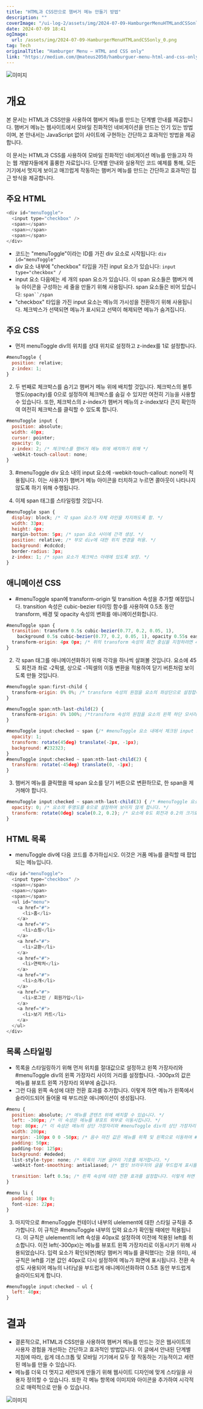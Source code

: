 ```yaml
---
title: "HTML과 CSS만으로 햄버거 메뉴 만들기 방법"
description: ""
coverImage: "/ui-log-2/assets/img/2024-07-09-HamburgerMenuHTMLandCSSonly_0.png"
date: 2024-07-09 18:41
ogImage:
  url: /assets/img/2024-07-09-HamburgerMenuHTMLandCSSonly_0.png
tag: Tech
originalTitle: "Hamburger Menu — HTML and CSS only"
link: "https://medium.com/@mateus2050/hamburguer-menu-html-and-css-only-c06364fa9bfd"
---
```


![이미지](/ui-log-2/assets/img/2024-07-09-HamburgerMenuHTMLandCSSonly_0.png)

# 개요

본 문서는 HTML과 CSS만을 사용하여 햄버거 메뉴를 만드는 단계별 안내를 제공합니다. 햄버거 메뉴는 웹사이트에서 모바일 친화적인 네비게이션을 만드는 인기 있는 방법이며, 본 안내서는 JavaScript 없이 사이트에 구현하는 간단하고 효과적인 방법을 제공합니다.

이 문서는 HTML과 CSS를 사용하여 모바일 친화적인 네비게이션 메뉴를 만들고자 하는 웹 개발자들에게 훌륭한 자료입니다. 단계별 안내와 실용적인 코드 예제를 통해, 모든 기기에서 멋지게 보이고 매끄럽게 작동하는 햄버거 메뉴를 만드는 간단하고 효과적인 접근 방식을 제공합니다.

<!-- ui-log 수평형 -->

<ins class="adsbygoogle"
  style="display:block"
  data-ad-client="ca-pub-4877378276818686"
  data-ad-slot="9743150776"
  data-ad-format="auto"
  data-full-width-responsive="true"></ins>

  <script>
  (adsbygoogle = window.adsbygoogle || []).push({});
  </script>

## 주요 HTML

```js
<div id="menuToggle">
  <input type="checkbox" />
  <span></span>
  <span></span>
  <span></span>
</div>
```

- 코드는 "menuToggle"이라는 ID를 가진 div 요소로 시작됩니다: `div id="menuToggle"`
- div 요소 내부에 "checkbox" 타입을 가진 input 요소가 있습니다: `input type="checkbox" /`
- input 요소 다음에는 세 개의 span 요소가 있습니다. 이 span 요소들은 햄버거 메뉴 아이콘을 구성하는 세 줄을 만들기 위해 사용됩니다. span 요소들은 비어 있습니다: ` span``/span `
- "checkbox" 타입을 가진 input 요소는 메뉴의 가시성을 전환하기 위해 사용됩니다. 체크박스가 선택되면 메뉴가 표시되고 선택이 해제되면 메뉴가 숨겨집니다.

## 주요 CSS

<!-- ui-log 수평형 -->

<ins class="adsbygoogle"
  style="display:block"
  data-ad-client="ca-pub-4877378276818686"
  data-ad-slot="9743150776"
  data-ad-format="auto"
  data-full-width-responsive="true"></ins>

  <script>
  (adsbygoogle = window.adsbygoogle || []).push({});
  </script>

- 먼저 menuToggle div의 위치를 상대 위치로 설정하고 z-index를 1로 설정합니다.

```js
#menuToggle {
  position: relative;
  z-index: 1;
}
```

2. 두 번째로 체크박스를 숨기고 햄버거 메뉴 위에 배치할 것입니다. 체크박스의 불투명도(opacity)를 0으로 설정하여 체크박스를 숨길 수 있지만 여전히 기능을 사용할 수 있습니다. 또한, 체크박스의 z-index가 햄버거 메뉴의 z-index보다 큰지 확인하여 여전히 체크박스를 클릭할 수 있도록 합니다.

```js
#menuToggle input {
  position: absolute;
  width: 40px;
  cursor: pointer;
  opacity: 0;
  z-index: 2; /* 체크박스를 햄버거 메뉴 위에 배치하기 위해 */
  -webkit-touch-callout: none;
}
```

<!-- ui-log 수평형 -->

<ins class="adsbygoogle"
  style="display:block"
  data-ad-client="ca-pub-4877378276818686"
  data-ad-slot="9743150776"
  data-ad-format="auto"
  data-full-width-responsive="true"></ins>

  <script>
  (adsbygoogle = window.adsbygoogle || []).push({});
  </script>

3. #menuToggle div 요소 내의 input 요소에 -webkit-touch-callout: none이 적용됩니다. 이는 사용자가 햄버거 메뉴 아이콘을 터치하고 누르면 콜아웃이 나타나지 않도록 하기 위해 수행됩니다.

4. 이제 span 태그를 스타일링할 것입니다.

```js
#menuToggle span {
  display: block; /* 각 span 요소가 자체 라인을 차지하도록 함. */
  width: 33px;
  height: 4px;
  margin-bottom: 5px; /* span 요소 사이에 간격 생성. */
  position: relative; /* 부모 div에 대한 위치 변경을 허용. */
  background: #cdcdcd;
  border-radius: 3px;
  z-index: 1; /* span 요소가 체크박스 아래에 있도록 보장. */
}
```

## 애니메이션 CSS

<!-- ui-log 수평형 -->

<ins class="adsbygoogle"
  style="display:block"
  data-ad-client="ca-pub-4877378276818686"
  data-ad-slot="9743150776"
  data-ad-format="auto"
  data-full-width-responsive="true"></ins>

  <script>
  (adsbygoogle = window.adsbygoogle || []).push({});
  </script>

- #menuToggle span에 transform-origin 및 transition 속성을 추가할 예정입니다. transition 속성은 cubic-bezier 타이밍 함수를 사용하여 0.5초 동안 transform, 배경 및 opacity 속성의 변화를 애니메이션화합니다.

```js
#menuToggle span {
  transition: transform 0.5s cubic-bezier(0.77, 0.2, 0.05, 1),
    background 0.5s cubic-bezier(0.77, 0.2, 0.05, 1), opacity 0.55s ease;
  transform-origin: 4px 0px; /* 위의 transform 속성의 회전 중심을 지정하려면 4px 0px로 설정합니다. */
}
```

2. 각 span 태그를 애니메이션화하기 위해 각각을 하나씩 살펴볼 것입니다. 요소에 45도 회전과 좌로 -2픽셀, 상으로 -1픽셀의 이동 변환을 적용하여 닫기 버튼처럼 보이도록 만들 것입니다.

```js
#menuToggle span:first-child {
  transform-origin: 0% 0%; /* transform 속성의 원점을 요소의 좌상단으로 설정합니다. */
}
```

<!-- ui-log 수평형 -->

<ins class="adsbygoogle"
  style="display:block"
  data-ad-client="ca-pub-4877378276818686"
  data-ad-slot="9743150776"
  data-ad-format="auto"
  data-full-width-responsive="true"></ins>

  <script>
  (adsbygoogle = window.adsbygoogle || []).push({});
  </script>

```js
#menuToggle span:nth-last-child(2) {
  transform-origin: 0% 100%; /*transform 속성의 원점을 요소의 왼쪽 하단 모서리로 설정합니다.*/
}
```

```js
#menuToggle input:checked ~ span {/* #menuToggle 요소 내에서 체크된 input 요소 뒤에 오는 모든 span 요소를 선택합니다. */
  opacity: 1;
  transform: rotate(45deg) translate(-2px, -1px);
  background: #232323;
}
#menuToggle input:checked ~ span:nth-last-child(2) {
  transform: rotate(-45deg) translate(0, -1px);
}
```

3. 햄버거 메뉴를 클릭했을 때 span 요소를 닫기 버튼으로 변환하므로, 한 span을 제거해야 합니다.

```js
#menuToggle input:checked ~ span:nth-last-child(3) { /* #menuToggle 요소 내에서 체크된 input 요소 뒤에 오는 마지막 세 번째 span 요소를 선택합니다. */
  opacity: 0; /* 요소의 투명도를 0으로 설정하여 보이지 않게 합니다. */
  transform: rotate(0deg) scale(0.2, 0.2); /* 요소에 0도 회전과 0.2의 크기로 변환을 적용하여 매우 작고 보이지 않게 합니다. */
}
```

<!-- ui-log 수평형 -->

<ins class="adsbygoogle"
  style="display:block"
  data-ad-client="ca-pub-4877378276818686"
  data-ad-slot="9743150776"
  data-ad-format="auto"
  data-full-width-responsive="true"></ins>

  <script>
  (adsbygoogle = window.adsbygoogle || []).push({});
  </script>

## HTML 목록

- menuToggle div에 다음 코드를 추가하십시오. 이것은 거품 메뉴를 클릭할 때 팝업되는 메뉴입니다.

```js
<div id="menuToggle">
  <input type="checkbox" />
  <span></span>
  <span></span>
  <span></span>
  <ul id="menu">
    <a href="#">
      <li>홈</li>
    </a>
    <a href="#">
      <li>쇼핑</li>
    </a>
    <a href="#">
      <li>교환</li>
    </a>
    <a href="#">
      <li>연락처</li>
    </a>
    <a href="#">
      <li>소개</li>
    </a>
    <a href="#">
      <li>로그인 / 회원가입</li>
    </a>
    <a href="#">
      <li>보기 카트</li>
    </a>
  </ul>
</div>
```

## 목록 스타일링

<!-- ui-log 수평형 -->

<ins class="adsbygoogle"
  style="display:block"
  data-ad-client="ca-pub-4877378276818686"
  data-ad-slot="9743150776"
  data-ad-format="auto"
  data-full-width-responsive="true"></ins>

  <script>
  (adsbygoogle = window.adsbygoogle || []).push({});
  </script>

- 목록을 스타일링하기 위해 먼저 위치를 절대값으로 설정하고 왼쪽 가장자리와 #menuToggle div의 왼쪽 가장자리 사이의 거리를 설정합니다. -300px의 값은 메뉴를 뷰포트 왼쪽 가장자리 외부에 숨깁니다.
- 그런 다음 왼쪽 속성에 대한 전환 효과를 추가합니다. 이렇게 하면 메뉴가 왼쪽에서 슬라이드되어 들어올 때 부드러운 애니메이션이 생성됩니다.

```js
#menu {
  position: absolute; /* 메뉴를 콘텐츠 위에 배치할 수 있습니다. */
  left: -300px; /* 이 속성은 메뉴를 뷰포트 외부로 이동시킵니다. */
  top: 80px; /* 이 속성은 메뉴의 상단 가장자리와 #menuToggle div의 상단 가장자리 사이의 거리를 설정합니다. */
  width: 200px;
  margin: -100px 0 0 -50px; /* 음수 마진 값은 메뉴를 위쪽 및 왼쪽으로 이동하여 #menuToggle div 내에서 수직 및 수평 중앙에 배치하는 데 사용됩니다. */
  padding: 50px;
  padding-top: 125px;
  background: #ededed;
  list-style-type: none; /* 목록의 기본 글머리 기호를 제거합니다. */
  -webkit-font-smoothing: antialiased; /* 웹킷 브라우저의 글꼴 부드럽게 표시를 설정합니다. */

  transition: left 0.5s; /* 왼쪽 속성에 대한 전환 효과를 설정합니다. 이렇게 하면 메뉴가 왼쪽에서 슬라이드되어 나타날 때 부드러운 애니메이션이 생성됩니다. */
}

#menu li {
  padding: 10px 0;
  font-size: 22px;
}
```

3. 마지막으로 #menuToggle 컨테이너 내부의 ulelement에 대한 스타일 규칙을 추가합니다. 이 규칙은 #menuToggle 내부의 입력 요소가 확인될 때에만 적용됩니다. 이 규칙은 ulelement의 left 속성을 40px로 설정하여 이전에 적용된 left를 취소합니다. 이전 left(-300px)는 메뉴를 뷰포트 왼쪽 가장자리로 이동시키기 위해 사용되었습니다. 입력 요소가 확인되면(해당 햄버거 메뉴를 클릭했다는 것을 의미), 새 규칙은 left를 기본 값인 40px로 다시 설정하여 메뉴가 화면에 표시됩니다. 전환 속성도 사용되어 메뉴의 나타남을 부드럽게 애니메이션화하여 0.5초 동안 부드럽게 슬라이드되게 합니다.

```js
#menuToggle input:checked ~ ul {
  left: 40px;
}
```

<!-- ui-log 수평형 -->

<ins class="adsbygoogle"
  style="display:block"
  data-ad-client="ca-pub-4877378276818686"
  data-ad-slot="9743150776"
  data-ad-format="auto"
  data-full-width-responsive="true"></ins>

  <script>
  (adsbygoogle = window.adsbygoogle || []).push({});
  </script>

# 결과

- 결론적으로, HTML과 CSS만을 사용하여 햄버거 메뉴를 만드는 것은 웹사이트의 사용자 경험을 개선하는 간단하고 효과적인 방법입니다. 이 글에서 안내된 단계별 지침에 따라, 쉽게 데스크톱 및 모바일 기기에서 모두 잘 작동하는 기능적이고 세련된 메뉴를 만들 수 있습니다.
- 메뉴를 더욱 더 멋지고 세련되게 만들기 위해 웹사이트 디자인에 맞게 스타일을 사용자 정의할 수 있습니다. 또한 각 메뉴 항목에 이미지와 아이콘을 추가하여 시각적으로 매력적으로 만들 수 있습니다.

![이미지](/ui-log-2/assets/img/2024-07-09-HamburgerMenuHTMLandCSSonly_1.png)
